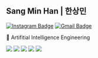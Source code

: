 ## Sang Min Han | 한상민

[![Instagram Badge](https://img.shields.io/badge/Instagram-9c38d1?style=flat&logo=Instagram&logoColor=white)](https://www.instagram.com/hsm_inn/) 
[![Gmail Badge](https://img.shields.io/badge/Gmail-D14836?style=flat&logo=Gmail&logoColor=white)](mailto:sangminhan0810@gmail.com) 

:8ball: Artifitial Intelligence Engineering
 
<img src="https://img.shields.io/badge/Python-3776AB?style=for-the-badge&logo=Python&logoColor=black"> <img src="https://img.shields.io/badge/Anaconda-44A833?style=flat-square&logo=Anaconda&logoColor=white"/> <img src="https://img.shields.io/badge/C++-00599C?style=flat-square&logo=C%2B%2B&logoColor=white"/> <img src="https://img.shields.io/badge/PyCharm-000000?style=flat-square&logo=PyCharm&logoColor=white"/> <img src="https://img.shields.io/badge/Visual Studio-5C2D91?style=flat-square&logo=Visual Studio&logoColor=white"/>
